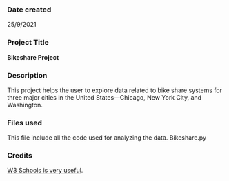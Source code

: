 ### Date created
25/9/2021

### Project Title
**Bikeshare Project**
### Description
This project helps the user to explore data related to bike share systems for three major cities in the United States—Chicago, New York City, and Washington.
### Files used
This file include all the code used for analyzing the data.
Bikeshare.py
### Credits
[W3 Schools is very useful](https://www.w3schools.com/python/).